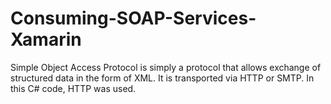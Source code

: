 # Consuming-SOAP-Services-Xamarin
Simple Object Access Protocol is simply a protocol that allows exchange of structured data in the form of XML. It is transported via HTTP or SMTP. In this C# code, HTTP was used.
